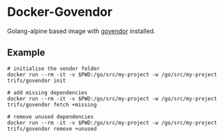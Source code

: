 # Docker-Govendor

Golang-alpine based image with [govendor](https://github.com/kardianos/govendor) installed.

## Example

```
# initialise the vendor folder
docker run --rm -it -v $PWD:/go/src/my-project -w /go/src/my-project trifs/govendor init

# add missing dependencies
docker run --rm -it -v $PWD:/go/src/my-project -w /go/src/my-project trifs/govendor fetch +missing

# remove unused dependencies
docker run --rm -it -v $PWD:/go/src/my-project -w /go/src/my-project trifs/govendor remove +unused
```
